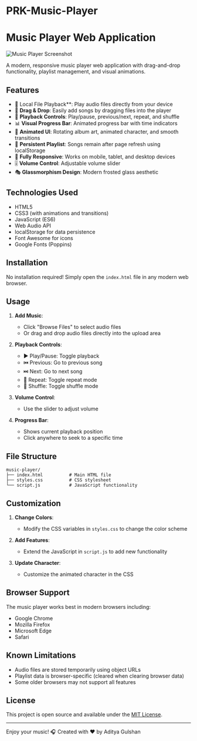 # PRK-Music-Player
# Music Player Web Application

![Music Player Screenshot](screenshot.png)

A modern, responsive music player web application with drag-and-drop functionality, playlist management, and visual animations.

## Features

- 🎵 Local File Playback**: Play audio files directly from your device
- 📁 **Drag & Drop**: Easily add songs by dragging files into the player
- 🔁 **Playback Controls**: Play/pause, previous/next, repeat, and shuffle
- 📊 **Visual Progress Bar**: Animated progress bar with time indicators
- 🎨 **Animated UI**: Rotating album art, animated character, and smooth transitions
- 💾 **Persistent Playlist**: Songs remain after page refresh using localStorage
- 📱 **Fully Responsive**: Works on mobile, tablet, and desktop devices
- 🎚️ **Volume Control**: Adjustable volume slider
- 🎭 **Glassmorphism Design**: Modern frosted glass aesthetic

## Technologies Used

- HTML5
- CSS3 (with animations and transitions)
- JavaScript (ES6)
- Web Audio API
- localStorage for data persistence
- Font Awesome for icons
- Google Fonts (Poppins)

## Installation

No installation required! Simply open the `index.html` file in any modern web browser.

## Usage

1. **Add Music**:
   - Click "Browse Files" to select audio files
   - Or drag and drop audio files directly into the upload area

2. **Playback Controls**:
   - ▶️ Play/Pause: Toggle playback
   - ⏮️ Previous: Go to previous song
   - ⏭️ Next: Go to next song
   - 🔁 Repeat: Toggle repeat mode
   - 🔀 Shuffle: Toggle shuffle mode

3. **Volume Control**:
   - Use the slider to adjust volume

4. **Progress Bar**:
   - Shows current playback position
   - Click anywhere to seek to a specific time

## File Structure

```
music-player/
├── index.html          # Main HTML file
├── styles.css          # CSS stylesheet
└── script.js           # JavaScript functionality
```

## Customization

1. **Change Colors**:
   - Modify the CSS variables in `styles.css` to change the color scheme

2. **Add Features**:
   - Extend the JavaScript in `script.js` to add new functionality

3. **Update Character**:
   - Customize the animated character in the CSS

## Browser Support

The music player works best in modern browsers including:
- Google Chrome
- Mozilla Firefox
- Microsoft Edge
- Safari

## Known Limitations

- Audio files are stored temporarily using object URLs
- Playlist data is browser-specific (cleared when clearing browser data)
- Some older browsers may not support all features

## License

This project is open source and available under the [MIT License](LICENSE).

---

Enjoy your music! 🎧
Created with ❤️ by Aditya Gulshan
